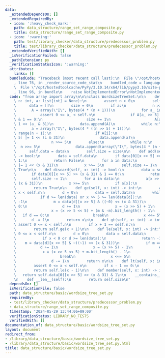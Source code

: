 ```yaml
---
data:
  _extendedDependsOn: []
  _extendedRequiredBy:
  - icon: ':heavy_check_mark:'
    path: data_structure/range_set_range_composite.py
    title: data_structure/range_set_range_composite.py
  - icon: ':warning:'
    path: test/library_checker/data_structure/predecessor_problem.py
    title: test/library_checker/data_structure/predecessor_problem.py
  _extendedVerifiedWith: []
  _isVerificationFailed: false
  _pathExtension: py
  _verificationStatusIcon: ':warning:'
  attributes:
    links: []
  bundledCode: "Traceback (most recent call last):\n  File \"/opt/hostedtoolcache/PyPy/3.10.14/x64/lib/pypy3.10/site-packages/onlinejudge_verify/documentation/build.py\"\
    , line 76, in _render_source_code_stat\n    bundled_code = language.bundle(\n\
    \  File \"/opt/hostedtoolcache/PyPy/3.10.14/x64/lib/pypy3.10/site-packages/onlinejudge_verify/languages/python.py\"\
    , line 96, in bundle\n    raise NotImplementedError\nNotImplementedError\n"
  code: "from array import array\n\n\nclass WordsizeTreeSet:\n\n    def __init__(self,\
    \ n: int, a: list[int] = None):\n        assert n > 0\n        self.n = n\n  \
    \      data = []\n        size = 0\n        if a:\n            n >>= 5\n     \
    \       A = array(\"I\", bytes(4 * (n + 1)))\n            for a_ in a:\n     \
    \           assert 0 <= a_ < self.n\n                if A[a_ >> 5] >> (a_ & 31)\
    \ & 1 == 0:\n                    size += 1\n                    A[a_ >> 5] |=\
    \ 1 << (a_ & 31)\n            data.append(A)\n            while n:\n         \
    \       a = array(\"I\", bytes(4 * ((n >> 5) + 1)))\n                for i in\
    \ range(n + 1):\n                    if A[i]:\n                        a[i >>\
    \ 5] |= 1 << (i & 31)\n                data.append(a)\n                A = a\n\
    \                n >>= 5\n        else:\n            while n:\n              \
    \  n >>= 5\n                data.append(array(\"I\", bytes(4 * (n + 1))))\n  \
    \      self.data = data\n        self.size = size\n\n    def add(self, x: int)\
    \ -> bool:\n        data = self.data\n        if data[0][x >> 5] >> (x & 31) &\
    \ 1:\n            return False\n        for a in data:\n            a[x >> 5]\
    \ |= 1 << (x & 31)\n            x >>= 5\n        self.size += 1\n        return\
    \ True\n\n    def discard(self, x: int) -> bool:\n        data = self.data\n \
    \       if data[0][x >> 5] >> (x & 31) & 1 == 0:\n            return False\n \
    \       self.size -= 1\n        for a in data:\n            a[x >> 5] &= ~(1 <<\
    \ (x & 31))\n            x >>= 5\n            if a[x]:\n                break\n\
    \        return True\n\n    def ge(self, x: int) -> int:\n        assert 0 <=\
    \ x < self.n\n        d = 0\n        data = self.data\n        while True:\n \
    \           if d >= len(data) or x >> 5 >= len(data[d]):\n                return\
    \ -1\n            m = data[d][x >> 5] & ((~0) << (x & 31))\n            if m ==\
    \ 0:\n                d += 1\n                x = (x >> 5) + 1\n            else:\n\
    \                x = (x >> 5 << 5) + (m & -m).bit_length() - 1\n             \
    \   if d == 0:\n                    break\n                x <<= 5\n         \
    \       d -= 1\n        return x\n\n    def gt(self, x: int) -> int:\n       \
    \ assert 0 <= x < self.n\n        if x + 1 == self.n:\n            return -1\n\
    \        return self.ge(x + 1)\n\n    def le(self, x: int) -> int:\n        assert\
    \ 0 <= x < self.n\n        d = 0\n        data = self.data\n        while True:\n\
    \            if x < 0 or d >= len(data):\n                return -1\n        \
    \    m = data[d][x >> 5] & ~((~1) << (x & 31))\n            if m == 0:\n     \
    \           d += 1\n                x = (x >> 5) - 1\n            else:\n    \
    \            x = (x >> 5 << 5) + m.bit_length() - 1\n                if d == 0:\n\
    \                    break\n                x <<= 5\n                x += 31\n\
    \                d -= 1\n        return x\n\n    def lt(self, x: int) -> int:\n\
    \        assert 0 <= x < self.n\n        if x - 1 == 0:\n            return -1\n\
    \        return self.le(x - 1)\n\n    def member(self, x: int) -> int:\n     \
    \   return self.data[0][x >> 5] >> (x & 31) & 1\n\n    __contains__ = member\n\
    \n    def __len__(self):\n        return self.size\n"
  dependsOn: []
  isVerificationFile: false
  path: data_structure/basic/wordsize_tree_set.py
  requiredBy:
  - test/library_checker/data_structure/predecessor_problem.py
  - data_structure/range_set_range_composite.py
  timestamp: '2024-05-29 13:44:06+09:00'
  verificationStatus: LIBRARY_NO_TESTS
  verifiedWith: []
documentation_of: data_structure/basic/wordsize_tree_set.py
layout: document
redirect_from:
- /library/data_structure/basic/wordsize_tree_set.py
- /library/data_structure/basic/wordsize_tree_set.py.html
title: data_structure/basic/wordsize_tree_set.py
---
```

